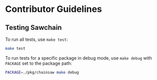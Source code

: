 # Contributor Guidelines

## Testing Sawchain

To run all tests, use `make test`:

```sh
make test
```

To run tests for a specific package in debug mode, use `make debug` with `PACKAGE` set to the package path:

```sh
PACKAGE=./pkg/chainsaw make debug
```

